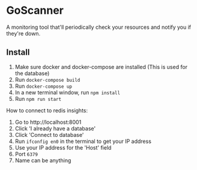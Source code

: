 # GoScanner

A monitoring tool that'll periodically check your resources and notify you if they're down.

## Install

1. Make sure docker and docker-compose are installed (This is used for the database)
2. Run `docker-compose build`
3. Run `docker-compose up`
4. In a new terminal window, run `npm install`
5. Run `npm run start`

How to connect to redis insights:

1. Go to http://localhost:8001
2. Click 'I already have a database'
3. Click 'Connect to database'
4. Run `ifconfig en0` in the terminal to get your IP address
5. Use your IP address for the 'Host' field
6. Port `6379`
7. Name can be anything